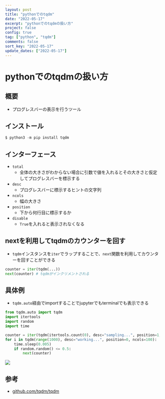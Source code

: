 ```yaml
---
layout: post
title: "pythonでのtqdm"
date: "2022-05-17"
excerpt: "pythonでのtqdmの扱い方"
project: false
config: true
tag: ["python", "tqdm"]
comments: false
sort_key: "2022-05-17"
update_dates: ["2022-05-17"]
---
```


# pythonでのtqdmの扱い方

## 概要
 - プログレスバーの表示を行うツール

## インストール

```python
$ python3 -m pip install tqdm
```

## インターフェース
 - `total`
   - 全体の大きさがわからない場合に引数で値を入れるとその大きさと仮定してプログレスバーを標示する
 - `desc`
   - プログレスバーに標示するヒントの文字列
 - `ncols`
   - 幅の大きさ
 - `position`
   - 下から何行目に標示するか
 - `disable`
   - `True`を入れると表示されなくなる

## nextを利用してtqdmのカウンターを回す
 - `tqdm`インスタンスを`iter`でラップすることで、`next`関数を利用してカウンターを回すことができる

```python
counter = iter(tqdm(...))
next(counter) # tqdmがインクリメントされる
```

## 具体例
 - `tqdm.auto`経由でimportすることでjupyterでもterminalでも表示できる

```python
from tqdm.auto import tqdm
import itertools
import random
import time

counter = iter(tqdm(itertools.count(0), desc="sampling...", position=1, total=500, ncols=100))
for i in tqdm(range(1000), desc="working...", position=0, ncols=100):
    time.sleep(0.005)
    if random.random() <= 0.5:
        next(counter)
```

<div>
  <img src="https://user-images.githubusercontent.com/4949982/168730212-5e10dcd2-59af-48aa-9732-856cc4a7942e.png">
</div>

## 参考
 - [github.com/tqdm/tqdm](https://github.com/tqdm/tqdm)
